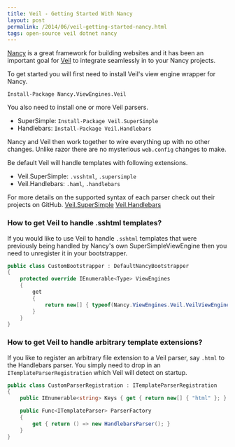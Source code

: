 ```yaml
---
title: Veil - Getting Started With Nancy
layout: post
permalink: /2014/06/veil-getting-started-nancy.html
tags: open-source veil dotnet nancy
---
```


[Nancy](http://nancyfx.org/) is a great framework for building websites and it has been an important goal for [Veil](https://github.com/csainty/Veil) to integrate seamlessly in to your Nancy projects.

To get started you will first need to install Veil's view engine wrapper for Nancy.

`Install-Package Nancy.ViewEngines.Veil`

<!-- more -->

You also need to install one or more Veil parsers.

* SuperSimple: `Install-Package Veil.SuperSimple`
* Handlebars: `Install-Package Veil.Handlebars`

Nancy and Veil then work together to wire everything up with no other changes. Unlike razor there are no mysterious `web.config` changes to make.

Be default Veil will handle templates with following extensions.

* Veil.SuperSimple: `.vsshtml`, `.supersimple`
* Veil.Handlebars: `.haml`, `.handlebars`

For more details on the supported syntax of each parser check out their projects on GitHub.
[Veil.SuperSimple](https://github.com/csainty/Veil/tree/master/Src/Veil.SuperSimple)
[Veil.Handlebars](https://github.com/csainty/Veil/tree/master/Src/Veil.Handlebars)

### How to get Veil to handle .sshtml templates?
If you would like to use Veil to handle `.sshtml` templates that were previously being handled by Nancy's own SuperSimpleViewEngine then you need to unregister it in your bootstrapper.

````csharp
public class CustomBootstrapper : DefaultNancyBootstrapper
{
    protected override IEnumerable<Type> ViewEngines
    {
        get
        {
            return new[] { typeof(Nancy.ViewEngines.Veil.VeilViewEngine) };
        }
    }
}
````

### How to get Veil to handle arbitrary template extensions?
If you like to register an arbitrary file extension to a Veil parser, say `.html` to the Handlebars parser. You simply need to drop in an `ITemplateParserRegistration` which Veil will detect on startup.

````csharp
public class CustomParserRegistration : ITemplateParserRegistration
{
    public IEnumerable<string> Keys { get { return new[] { "html" }; } }

    public Func<ITemplateParser> ParserFactory
    {
        get { return () => new HandlebarsParser(); }
    }
}
````
